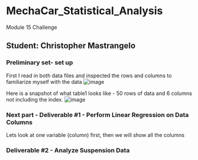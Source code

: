 # MechaCar_Statistical_Analysis
Module 15 Challenge

## Student: Christopher Mastrangelo

### Preliminary set- set up
First I read in both data files and inspected the rows and columns to familiarize myself with the data
![image](https://user-images.githubusercontent.com/86205000/136675004-978b3059-988f-45da-a411-fc516b95ee27.png)

Here is a snapshot of what table1 looks like - 50 rows of data and 6 columns not including the index. 
![image](https://user-images.githubusercontent.com/86205000/136675026-9ec2441f-bc91-4b9f-a9f8-1955a44c522f.png)

### Next part - Deliverable #1 - Perform Linear Regression on Data Columns

Lets look at one variable (column) first, then we will show all the columns

### Deliverable #2 - Analyze Suspension Data 




